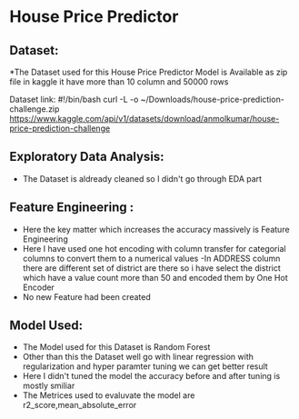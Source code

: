 # House Price Predictor
## Dataset:
*The Dataset used for this House Price Predictor Model is Available as zip file in kaggle it have more than 10 column and 50000 rows 

Dataset link: #!/bin/bash
curl -L -o ~/Downloads/house-price-prediction-challenge.zip\
  https://www.kaggle.com/api/v1/datasets/download/anmolkumar/house-price-prediction-challenge

## Exploratory Data Analysis:
 - The Dataset is aldready cleaned so I didn't go through EDA part

 ## Feature Engineering :
 - Here the key matter which increases the accuracy massively is Feature Engineering
 - Here I have  used one hot encoding with column transfer for categorial columns to convert them to a numerical values
 -In ADDRESS column there are different set of district are there so i have select the district which have a value count more than 50 and encoded them by One Hot Encoder
 - No new Feature had been created

 ## Model Used:
 - The Model used for this Dataset is Random Forest
 - Other than this the Dataset well go with linear regression with regularization and hyper paramter tuning we can get better result
 - Here I didn't tuned the model the accuracy before and after tuning is mostly smiliar
 - The Metrices used to evaluvate the model are r2_score,mean_absolute_error

 
